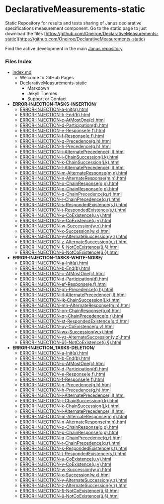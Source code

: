 # DeclarativeMeasurements-static
Static Repository for results and tests sharing of Janus declarative specifications measurement component.
Go to the static page to just download the files [https://github.com/Oneiroe/DeclarativeMeasurements-static](https://github.com/Oneiroe/DeclarativeMeasurements-static)

Find the active development in the main [Janus repository](https://github.com/Oneiroe/Janus).

### Files Index

 - [index.md](./index.md)
      - Welcome to GitHub Pages
    - DeclarativeMeasurements-static
        - Markdown
        - Jekyll Themes
        - Support or Contact
 - **ERROR-INJECTION-TASKS-INSERTION/**
   - [ERROR-INJECTION-a-Init(a).html](./ERROR-INJECTION-TASKS-INSERTION/ERROR-INJECTION-a-Init(a).html)
   - [ERROR-INJECTION-b-End(b).html](./ERROR-INJECTION-TASKS-INSERTION/ERROR-INJECTION-b-End(b).html)
   - [ERROR-INJECTION-c-AtMostOne(c).html](./ERROR-INJECTION-TASKS-INSERTION/ERROR-INJECTION-c-AtMostOne(c).html)
   - [ERROR-INJECTION-d-Participation(d).html](./ERROR-INJECTION-TASKS-INSERTION/ERROR-INJECTION-d-Participation(d).html)
   - [ERROR-INJECTION-e-Response(e,f).html](./ERROR-INJECTION-TASKS-INSERTION/ERROR-INJECTION-e-Response(e,f).html)
   - [ERROR-INJECTION-f-Response(e,f).html](./ERROR-INJECTION-TASKS-INSERTION/ERROR-INJECTION-f-Response(e,f).html)
   - [ERROR-INJECTION-g-Precedence(g,h).html](./ERROR-INJECTION-TASKS-INSERTION/ERROR-INJECTION-g-Precedence(g,h).html)
   - [ERROR-INJECTION-h-Precedence(g,h).html](./ERROR-INJECTION-TASKS-INSERTION/ERROR-INJECTION-h-Precedence(g,h).html)
   - [ERROR-INJECTION-i-AlternatePrecedence(i,l).html](./ERROR-INJECTION-TASKS-INSERTION/ERROR-INJECTION-i-AlternatePrecedence(i,l).html)
   - [ERROR-INJECTION-j-ChainSuccession(j,k).html](./ERROR-INJECTION-TASKS-INSERTION/ERROR-INJECTION-j-ChainSuccession(j,k).html)
   - [ERROR-INJECTION-k-ChainSuccession(j,k).html](./ERROR-INJECTION-TASKS-INSERTION/ERROR-INJECTION-k-ChainSuccession(j,k).html)
   - [ERROR-INJECTION-l-AlternatePrecedence(i,l).html](./ERROR-INJECTION-TASKS-INSERTION/ERROR-INJECTION-l-AlternatePrecedence(i,l).html)
   - [ERROR-INJECTION-m-AlternateResponse(m,n).html](./ERROR-INJECTION-TASKS-INSERTION/ERROR-INJECTION-m-AlternateResponse(m,n).html)
   - [ERROR-INJECTION-n-AlternateResponse(m,n).html](./ERROR-INJECTION-TASKS-INSERTION/ERROR-INJECTION-n-AlternateResponse(m,n).html)
   - [ERROR-INJECTION-o-ChainResponse(o,p).html](./ERROR-INJECTION-TASKS-INSERTION/ERROR-INJECTION-o-ChainResponse(o,p).html)
   - [ERROR-INJECTION-p-ChainResponse(o,p).html](./ERROR-INJECTION-TASKS-INSERTION/ERROR-INJECTION-p-ChainResponse(o,p).html)
   - [ERROR-INJECTION-q-ChainPrecedence(q,r).html](./ERROR-INJECTION-TASKS-INSERTION/ERROR-INJECTION-q-ChainPrecedence(q,r).html)
   - [ERROR-INJECTION-r-ChainPrecedence(q,r).html](./ERROR-INJECTION-TASKS-INSERTION/ERROR-INJECTION-r-ChainPrecedence(q,r).html)
   - [ERROR-INJECTION-s-RespondedExistence(s,t).html](./ERROR-INJECTION-TASKS-INSERTION/ERROR-INJECTION-s-RespondedExistence(s,t).html)
   - [ERROR-INJECTION-t-RespondedExistence(s,t).html](./ERROR-INJECTION-TASKS-INSERTION/ERROR-INJECTION-t-RespondedExistence(s,t).html)
   - [ERROR-INJECTION-u-CoExistence(u,v).html](./ERROR-INJECTION-TASKS-INSERTION/ERROR-INJECTION-u-CoExistence(u,v).html)
   - [ERROR-INJECTION-v-CoExistence(u,v).html](./ERROR-INJECTION-TASKS-INSERTION/ERROR-INJECTION-v-CoExistence(u,v).html)
   - [ERROR-INJECTION-w-Succession(w,x).html](./ERROR-INJECTION-TASKS-INSERTION/ERROR-INJECTION-w-Succession(w,x).html)
   - [ERROR-INJECTION-x-Succession(w,x).html](./ERROR-INJECTION-TASKS-INSERTION/ERROR-INJECTION-x-Succession(w,x).html)
   - [ERROR-INJECTION-y-AlternateSuccession(y,z).html](./ERROR-INJECTION-TASKS-INSERTION/ERROR-INJECTION-y-AlternateSuccession(y,z).html)
   - [ERROR-INJECTION-z-AlternateSuccession(y,z).html](./ERROR-INJECTION-TASKS-INSERTION/ERROR-INJECTION-z-AlternateSuccession(y,z).html)
   - [ERROR-INJECTION-§-NotCoExistence(ü,§).html](./ERROR-INJECTION-TASKS-INSERTION/ERROR-INJECTION-§-NotCoExistence(ü,§).html)
   - [ERROR-INJECTION-ü-NotCoExistence(ü,§).html](./ERROR-INJECTION-TASKS-INSERTION/ERROR-INJECTION-ü-NotCoExistence(ü,§).html)
 - **ERROR-INJECTION-TASKS-WHITE-NOISE/**
   - [ERROR-INJECTION-a-Init(a).html](./ERROR-INJECTION-TASKS-WHITE-NOISE/ERROR-INJECTION-a-Init(a).html)
   - [ERROR-INJECTION-b-End(b).html](./ERROR-INJECTION-TASKS-WHITE-NOISE/ERROR-INJECTION-b-End(b).html)
   - [ERROR-INJECTION-c-AtMostOne(c).html](./ERROR-INJECTION-TASKS-WHITE-NOISE/ERROR-INJECTION-c-AtMostOne(c).html)
   - [ERROR-INJECTION-d-Participation(d).html](./ERROR-INJECTION-TASKS-WHITE-NOISE/ERROR-INJECTION-d-Participation(d).html)
   - [ERROR-INJECTION-ef-Response(e,f).html](./ERROR-INJECTION-TASKS-WHITE-NOISE/ERROR-INJECTION-ef-Response(e,f).html)
   - [ERROR-INJECTION-gh-Precedence(g,h).html](./ERROR-INJECTION-TASKS-WHITE-NOISE/ERROR-INJECTION-gh-Precedence(g,h).html)
   - [ERROR-INJECTION-il-AlternatePrecedence(i,l).html](./ERROR-INJECTION-TASKS-WHITE-NOISE/ERROR-INJECTION-il-AlternatePrecedence(i,l).html)
   - [ERROR-INJECTION-jk-ChainSuccession(j,k).html](./ERROR-INJECTION-TASKS-WHITE-NOISE/ERROR-INJECTION-jk-ChainSuccession(j,k).html)
   - [ERROR-INJECTION-mn-AlternateResponse(m,n).html](./ERROR-INJECTION-TASKS-WHITE-NOISE/ERROR-INJECTION-mn-AlternateResponse(m,n).html)
   - [ERROR-INJECTION-op-ChainResponse(o,p).html](./ERROR-INJECTION-TASKS-WHITE-NOISE/ERROR-INJECTION-op-ChainResponse(o,p).html)
   - [ERROR-INJECTION-qr-ChainPrecedence(q,r).html](./ERROR-INJECTION-TASKS-WHITE-NOISE/ERROR-INJECTION-qr-ChainPrecedence(q,r).html)
   - [ERROR-INJECTION-st-RespondedExistence(s,t).html](./ERROR-INJECTION-TASKS-WHITE-NOISE/ERROR-INJECTION-st-RespondedExistence(s,t).html)
   - [ERROR-INJECTION-uv-CoExistence(u,v).html](./ERROR-INJECTION-TASKS-WHITE-NOISE/ERROR-INJECTION-uv-CoExistence(u,v).html)
   - [ERROR-INJECTION-wx-Succession(w,x).html](./ERROR-INJECTION-TASKS-WHITE-NOISE/ERROR-INJECTION-wx-Succession(w,x).html)
   - [ERROR-INJECTION-yz-AlternateSuccession(y,z).html](./ERROR-INJECTION-TASKS-WHITE-NOISE/ERROR-INJECTION-yz-AlternateSuccession(y,z).html)
   - [ERROR-INJECTION-ü§-NotCoExistence(ü,§).html](./ERROR-INJECTION-TASKS-WHITE-NOISE/ERROR-INJECTION-ü§-NotCoExistence(ü,§).html)
 - **ERROR-INJECTION_TASKS-DELETION/**
   - [ERROR-INJECTION-a-Init(a).html](./ERROR-INJECTION_TASKS-DELETION/ERROR-INJECTION-a-Init(a).html)
   - [ERROR-INJECTION-b-End(b).html](./ERROR-INJECTION_TASKS-DELETION/ERROR-INJECTION-b-End(b).html)
   - [ERROR-INJECTION-c-AtMostOne(c).html](./ERROR-INJECTION_TASKS-DELETION/ERROR-INJECTION-c-AtMostOne(c).html)
   - [ERROR-INJECTION-d-Participation(d).html](./ERROR-INJECTION_TASKS-DELETION/ERROR-INJECTION-d-Participation(d).html)
   - [ERROR-INJECTION-e-Response(e,f).html](./ERROR-INJECTION_TASKS-DELETION/ERROR-INJECTION-e-Response(e,f).html)
   - [ERROR-INJECTION-f-Response(e,f).html](./ERROR-INJECTION_TASKS-DELETION/ERROR-INJECTION-f-Response(e,f).html)
   - [ERROR-INJECTION-g-Precedence(g,h).html](./ERROR-INJECTION_TASKS-DELETION/ERROR-INJECTION-g-Precedence(g,h).html)
   - [ERROR-INJECTION-h-Precedence(g,h).html](./ERROR-INJECTION_TASKS-DELETION/ERROR-INJECTION-h-Precedence(g,h).html)
   - [ERROR-INJECTION-i-AlternatePrecedence(i,l).html](./ERROR-INJECTION_TASKS-DELETION/ERROR-INJECTION-i-AlternatePrecedence(i,l).html)
   - [ERROR-INJECTION-j-ChainSuccession(j,k).html](./ERROR-INJECTION_TASKS-DELETION/ERROR-INJECTION-j-ChainSuccession(j,k).html)
   - [ERROR-INJECTION-k-ChainSuccession(j,k).html](./ERROR-INJECTION_TASKS-DELETION/ERROR-INJECTION-k-ChainSuccession(j,k).html)
   - [ERROR-INJECTION-l-AlternatePrecedence(i,l).html](./ERROR-INJECTION_TASKS-DELETION/ERROR-INJECTION-l-AlternatePrecedence(i,l).html)
   - [ERROR-INJECTION-m-AlternateResponse(m,n).html](./ERROR-INJECTION_TASKS-DELETION/ERROR-INJECTION-m-AlternateResponse(m,n).html)
   - [ERROR-INJECTION-n-AlternateResponse(m,n).html](./ERROR-INJECTION_TASKS-DELETION/ERROR-INJECTION-n-AlternateResponse(m,n).html)
   - [ERROR-INJECTION-o-ChainResponse(o,p).html](./ERROR-INJECTION_TASKS-DELETION/ERROR-INJECTION-o-ChainResponse(o,p).html)
   - [ERROR-INJECTION-p-ChainResponse(o,p).html](./ERROR-INJECTION_TASKS-DELETION/ERROR-INJECTION-p-ChainResponse(o,p).html)
   - [ERROR-INJECTION-q-ChainPrecedence(q,r).html](./ERROR-INJECTION_TASKS-DELETION/ERROR-INJECTION-q-ChainPrecedence(q,r).html)
   - [ERROR-INJECTION-r-ChainPrecedence(q,r).html](./ERROR-INJECTION_TASKS-DELETION/ERROR-INJECTION-r-ChainPrecedence(q,r).html)
   - [ERROR-INJECTION-s-RespondedExistence(s,t).html](./ERROR-INJECTION_TASKS-DELETION/ERROR-INJECTION-s-RespondedExistence(s,t).html)
   - [ERROR-INJECTION-t-RespondedExistence(s,t).html](./ERROR-INJECTION_TASKS-DELETION/ERROR-INJECTION-t-RespondedExistence(s,t).html)
   - [ERROR-INJECTION-u-CoExistence(u,v).html](./ERROR-INJECTION_TASKS-DELETION/ERROR-INJECTION-u-CoExistence(u,v).html)
   - [ERROR-INJECTION-v-CoExistence(u,v).html](./ERROR-INJECTION_TASKS-DELETION/ERROR-INJECTION-v-CoExistence(u,v).html)
   - [ERROR-INJECTION-w-Succession(w,x).html](./ERROR-INJECTION_TASKS-DELETION/ERROR-INJECTION-w-Succession(w,x).html)
   - [ERROR-INJECTION-x-Succession(w,x).html](./ERROR-INJECTION_TASKS-DELETION/ERROR-INJECTION-x-Succession(w,x).html)
   - [ERROR-INJECTION-y-AlternateSuccession(y,z).html](./ERROR-INJECTION_TASKS-DELETION/ERROR-INJECTION-y-AlternateSuccession(y,z).html)
   - [ERROR-INJECTION-z-AlternateSuccession(y,z).html](./ERROR-INJECTION_TASKS-DELETION/ERROR-INJECTION-z-AlternateSuccession(y,z).html)
   - [ERROR-INJECTION-§-NotCoExistence(ü,§).html](./ERROR-INJECTION_TASKS-DELETION/ERROR-INJECTION-§-NotCoExistence(ü,§).html)
   - [ERROR-INJECTION-ü-NotCoExistence(ü,§).html](./ERROR-INJECTION_TASKS-DELETION/ERROR-INJECTION-ü-NotCoExistence(ü,§).html)

<!-- filetreestop -->
